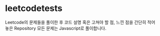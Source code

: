 # leetcodetests

Leetcode의 문제들을 풀이한 후 코드 설명 혹은 고쳐야 할 점, 느낀 점을 간단히 적어 놓은 Repository
모든 문제는 Javascript로 풀이합니다.
